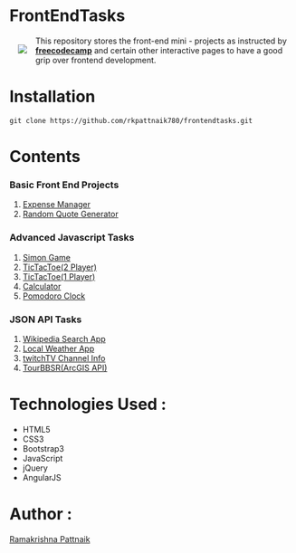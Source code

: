 
# FrontEndTasks




<img src = "https://encrypted-tbn0.gstatic.com/images?q=tbn:ANd9GcRo2ot-RK-koZcmdKUzOWBACFDTUPmjAfWNuBGWHhT7rGyRvYMk" style = "float : left ; margin : 15px"/>

This repository stores the front-end mini - projects as instructed by **[freecodecamp](https://www.freecodecamp.org/)** and certain other interactive pages to have a good grip over frontend development.

# Installation

    git clone https://github.com/rkpattnaik780/frontendtasks.git

# Contents

### Basic Front End Projects

1. [Expense Manager](https://codepen.io/rkpattnaik780/full/QMXwjd/)
2. [Random Quote Generator](https://codepen.io/rkpattnaik780/full/YZaoOM/)

### Advanced Javascript Tasks

1. [Simon Game](https://codepen.io/rkpattnaik780/full/LLYeJv/)
2. [TicTacToe(2 Player)](https://codepen.io/rkpattnaik780/full/jGEEXb/)
3. [TicTacToe(1 Player)](https://codepen.io/rkpattnaik780/full/wdbMdX/)
4. [Calculator](https://codepen.io/rkpattnaik780/full/QgLMJa/)
5. [Pomodoro Clock](https://codepen.io/rkpattnaik780/pen/OmeeQV)


### JSON API Tasks
1. [Wikipedia Search App](https://codepen.io/rkpattnaik780/full/wJOppP/)
2. [Local Weather App](https://codepen.io/rkpattnaik780/full/ZeVRre/)
3. [twitchTV Channel Info](https://codepen.io/rkpattnaik780/full/oWmBXb/)
4. [TourBBSR(ArcGIS API)](https://codepen.io/rkpattnaik780/full/oWmBXb/)

# Technologies Used :
* HTML5
* CSS3
* Bootstrap3
* JavaScript
* jQuery
* AngularJS

# Author :

[Ramakrishna Pattnaik](https://github.com/rkpattnaik780)



